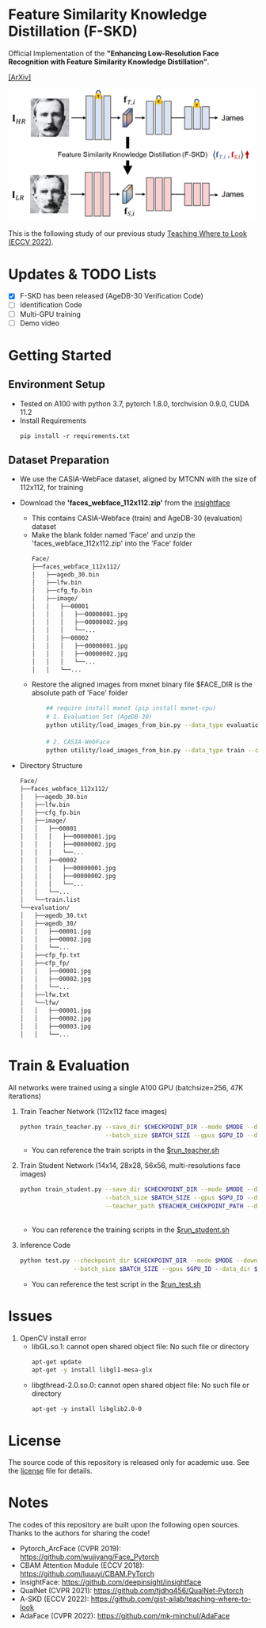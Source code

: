 # Feature Similarity Knowledge Distillation (F-SKD)
Official Implementation of the **"Enhancing Low-Resolution Face Recognition with Feature Similarity Knowledge Distillation"**.

[[ArXiv]](https://arxiv.org/abs/2303.04681)

<img src="figure/method.png" width="500">


This is the following study of our previous study [Teaching Where to Look (ECCV 2022)](https://github.com/gist-ailab/teaching-where-to-look).


# Updates & TODO Lists
- [x] F-SKD has been released (AgeDB-30 Verification Code)
- [ ] Identification Code
- [ ] Multi-GPU training
- [ ] Demo video

# Getting Started
## Environment Setup
- Tested on A100 with python 3.7, pytorch 1.8.0, torchvision 0.9.0, CUDA 11.2
- Install Requirements
    ```
    pip install -r requirements.txt
    ```

## Dataset Preparation
- We use the CASIA-WebFace dataset, aligned by MTCNN with the size of 112x112, for training
- Download the **'faces_webface_112x112.zip'** from the [insightface](https://github.com/deepinsight/insightface/tree/master/recognition/_datasets_)
    - This contains CASIA-Webface (train) and AgeDB-30 (evaluation) dataset
    - Make the blank folder named 'Face' and unzip the 'faces_webface_112x112.zip' into the 'Face' folder
        ```
        Face/
        ├──faces_webface_112x112/
        │   ├──agedb_30.bin
        │   ├──lfw.bin
        │   ├──cfg_fp.bin
        │   ├──image/
        │   │   ├──00001
        │   │   │   ├──00000001.jpg
        │   │   │   ├──00000002.jpg
        │   │   │   └──...
        │   │   ├──00002
        │   │   │   ├──00000001.jpg
        │   │   │   ├──00000002.jpg
        │   │   │   └──...
        │   │   └──...
        ```
    - Restore the aligned images from mxnet binary file
        $FACE_DIR is the absolute path of 'Face' folder
        ```bash
            ## require install mxnet (pip install mxnet-cpu)
            # 1. Evaluation Set (AgeDB-30)
            python utility/load_images_from_bin.py --data_type evaluation --data_dir $FACE_DIR
            
            # 2. CASIA-WebFace
            python utility/load_images_from_bin.py --data_type train --data_dir $FACE_DIR
        ```

    
- Directory Structure
    ```
    Face/
    ├──faces_webface_112x112/
    │   ├──agedb_30.bin
    │   ├──lfw.bin
    │   ├──cfg_fp.bin
    │   ├──image/
    │   │   ├──00001
    │   │   │   ├──00000001.jpg
    │   │   │   ├──00000002.jpg
    │   │   │   └──...
    │   │   ├──00002
    │   │   │   ├──00000001.jpg
    │   │   │   ├──00000002.jpg
    │   │   │   └──...
    │   │   └──...
    │   └──train.list
    └──evaluation/
    │   ├──agedb_30.txt
    │   ├──agedb_30/
    │   │   ├──00001.jpg
    │   │   ├──00002.jpg
    │   │   └──...
    │   ├──cfp_fp.txt
    │   ├──cfp_fp/
    │   │   ├──00001.jpg
    │   │   ├──00002.jpg
    │   │   └──...
    │   ├──lfw.txt
    │   └──lfw/
    │   │   ├──00001.jpg
    │   │   ├──00002.jpg
    │   │   ├──00003.jpg
    │   │   └──...
    ```


# Train & Evaluation
All networks were trained using a single A100 GPU (batchsize=256, 47K iterations)

1. Train Teacher Network (112x112 face images)
    ```bash
    python train_teacher.py --save_dir $CHECKPOINT_DIR --mode $MODE --down_size $DOWN_SIZE \
                            --batch_size $BATCH_SIZE --gpus $GPU_ID --data_dir $FACE_DIR --seed $SEED
    ```

    - You can reference the train scripts in the [$run_teacher.sh](run_teacher.sh)
    

2. Train Student Network (14x14, 28x28, 56x56, multi-resolutions face images)
    ```bash
    python train_student.py --save_dir $CHECKPOINT_DIR --mode $MODE --down_size $DOWN_SIZE \
                            --batch_size $BATCH_SIZE --gpus $GPU_ID --data_dir $FACE_DIR --seed $SEED \
                            --teacher_path $TEACHER_CHECKPOINT_PATH --distill_type $D_TYPE --distill_param $D_PARAM
                            
    ```
    - You can reference the training scripts in the [$run_student.sh](run_student.sh)

3. Inference Code
    ```bash
    python test.py --checkpoint_dir $CHECKPOINT_DIR --mode $MODE --down_size $DOWN_SIZE \
                   --batch_size $BATCH_SIZE --gpus $GPU_ID --data_dir $FACE_DIR --seed $SEED \
    ```    
    - You can reference the test script in the [$run_test.sh](run_test.sh)


# Issues
1. OpenCV install error
    - libGL.so.1: cannot open shared object file: No such file or directory
        ```bash
        apt-get update
        apt-get -y install libgl1-mesa-glx
        ```
    - libgthread-2.0.so.0: cannot open shared object file: No such file or directory
        ```
        apt-get -y install libglib2.0-0
        ```

# License
The source code of this repository is released only for academic use. See the [license](LICENSE) file for details.


# Notes
The codes of this repository are built upon the following open sources. Thanks to the authors for sharing the code!
- Pytorch_ArcFace (CVPR 2019): https://github.com/wujiyang/Face_Pytorch
- CBAM Attention Module (ECCV 2018): https://github.com/luuuyi/CBAM.PyTorch
- InsightFace: https://github.com/deepinsight/insightface
- QualNet (CVPR 2021): https://github.com/tjdhg456/QualNet-Pytorch
- A-SKD (ECCV 2022): https://github.com/gist-ailab/teaching-where-to-look
- AdaFace (CVPR 2022): https://github.com/mk-minchul/AdaFace 